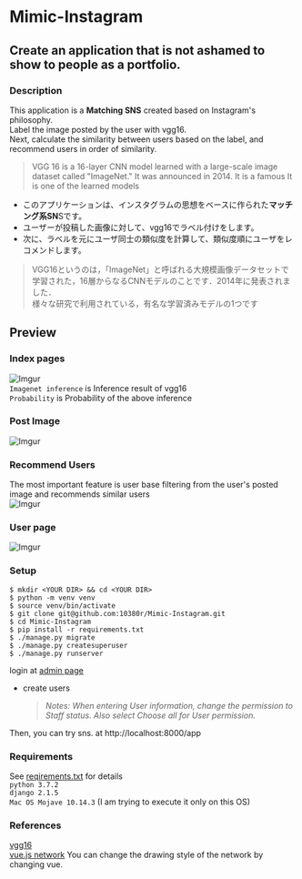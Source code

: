 # Mimic-Instagram

## Create an application that is not ashamed to show to people as a portfolio.

### Description
This application is a **Matching SNS** created based on Instagram's philosophy.  
Label the image posted by the user with vgg16.  
Next, calculate the similarity between users based on the label, and recommend users in order of similarity.  

> VGG 16 is a 16-layer CNN model learned with a large-scale image dataset called "ImageNet." It was announced in 2014. It is a famous It is one of the learned models  

- このアプリケーションは、インスタグラムの思想をベースに作られた**マッチング系SN**Sです。  
- ユーザーが投稿した画像に対して、vgg16でラベル付けをします。  
- 次に、ラベルを元にユーザ同士の類似度を計算して、類似度順にユーザをレコメンドします。  

 > VGG16というのは，「ImageNet」と呼ばれる大規模画像データセットで学習された，16層からなるCNNモデルのことです．2014年に発表されました．  
 > 様々な研究で利用されている，有名な学習済みモデルの1つです


## Preview
  ### Index pages
  ![Imgur](https://i.imgur.com/yrTnLXI.gif)  
  `Imagenet inference` is Inference result of vgg16  
  `Probability` is Probability of the above inference  
  
  
  ### Post Image
  ![Imgur](https://i.imgur.com/DVe92po.gif)  
  
  ### Recommend Users
  The most important feature is user base filtering from the user's posted image and recommends similar users  
  ![Imgur](https://i.imgur.com/b7sowfW.png)  
  
  ### User page
  ![Imgur](https://i.imgur.com/a6e9nGa.png)

### Setup
`$ mkdir <YOUR DIR> && cd <YOUR DIR>`  
`$ python -m venv venv`  
`$ source venv/bin/activate`  
`$ git clone git@github.com:10380r/Mimic-Instagram.git`  
`$ cd Mimic-Instagram`  
`$ pip install -r requirements.txt`  
`$ ./manage.py migrate`  
`$ ./manage.py createsuperuser`  
`$ ./manage.py runserver`  

login at [admin page](http://localhost:8000/admin)
  - create users
    > _Notes: When entering User information, change the permission to Staff status. Also select Choose all for User permission._

Then, you can try sns. at http://localhost:8000/app

### Requirements
See [reqirements.txt](https://github.com/10380r/Mimic-Instagram/blob/master/requirements.txt) for details  
`python 3.7.2`  
`django 2.1.5`  
`Mac OS Mojave 10.14.3` (I am trying to execute it only on this OS)  

### References
[vgg16](https://keras.io/ja/applications/#vgg1://keras.io/ja/applications/#vgg16)  
[vue.js network](http://visjs.org/docs/network/) You can change the drawing style of the network by changing vue.
